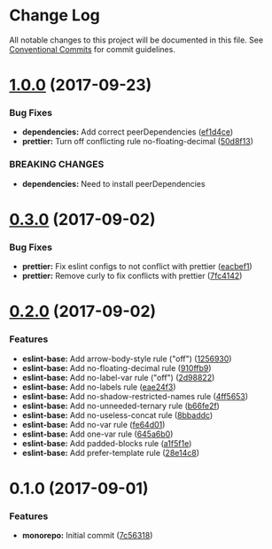 # Change Log

All notable changes to this project will be documented in this file.
See [Conventional Commits](https://conventionalcommits.org) for commit guidelines.

<a name="1.0.0"></a>
# [1.0.0](https://github.com/researchgate/linting/compare/v0.3.0...v1.0.0) (2017-09-23)


### Bug Fixes

* **dependencies:** Add correct peerDependencies ([ef1d4ce](https://github.com/researchgate/linting/commit/ef1d4ce))
* **prettier:** Turn off conflicting rule no-floating-decimal ([50d8f13](https://github.com/researchgate/linting/commit/50d8f13))


### BREAKING CHANGES

* **dependencies:** Need to install peerDependencies




<a name="0.3.0"></a>
# [0.3.0](https://github.com/researchgate/linting/compare/v0.2.0...v0.3.0) (2017-09-02)


### Bug Fixes

* **prettier:** Fix eslint configs to not conflict with prettier ([eacbef1](https://github.com/researchgate/linting/commit/eacbef1))
* **prettier:** Remove curly to fix conflicts with prettier ([7fc4142](https://github.com/researchgate/linting/commit/7fc4142))




<a name="0.2.0"></a>
# [0.2.0](https://github.com/researchgate/linting/compare/v0.1.1...v0.2.0) (2017-09-02)


### Features

* **eslint-base:** Add arrow-body-style rule ("off") ([1256930](https://github.com/researchgate/linting/commit/1256930))
* **eslint-base:** Add no-floating-decimal rule ([910ffb9](https://github.com/researchgate/linting/commit/910ffb9))
* **eslint-base:** Add no-label-var rule ("off") ([2d98822](https://github.com/researchgate/linting/commit/2d98822))
* **eslint-base:** Add no-labels rule ([eae24f3](https://github.com/researchgate/linting/commit/eae24f3))
* **eslint-base:** Add no-shadow-restricted-names rule ([4ff5653](https://github.com/researchgate/linting/commit/4ff5653))
* **eslint-base:** Add no-unneeded-ternary rule ([b66fe2f](https://github.com/researchgate/linting/commit/b66fe2f))
* **eslint-base:** Add no-useless-concat rule ([8bbaddc](https://github.com/researchgate/linting/commit/8bbaddc))
* **eslint-base:** Add no-var rule ([fe64d01](https://github.com/researchgate/linting/commit/fe64d01))
* **eslint-base:** Add one-var rule ([645a6b0](https://github.com/researchgate/linting/commit/645a6b0))
* **eslint-base:** Add padded-blocks rule ([a1f5f1e](https://github.com/researchgate/linting/commit/a1f5f1e))
* **eslint-base:** Add prefer-template rule ([28e14c8](https://github.com/researchgate/linting/commit/28e14c8))




<a name="0.1.0"></a>
# 0.1.0 (2017-09-01)


### Features

* **monorepo:** Initial commit ([7c56318](https://github.com/researchgate/linting/commit/7c56318))
